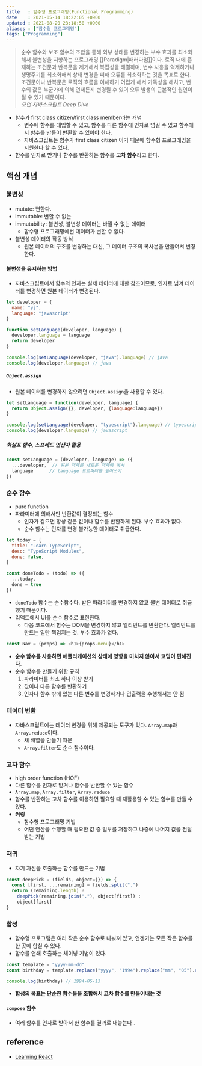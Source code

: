 ```yaml
---
title   : 함수형 프로그래밍(Functional Programming)
date    : 2021-05-14 18:22:05 +0900
updated : 2021-08-20 23:18:50 +0900
aliases : ["함수형 프로그래밍"]
tags: ["Programming"]
---
```


> 순수 함수와 보조 함수의 조합을 통해 외부 상태를 변경하는 부수 효과를 최소화해서 불변성을 지향하는 프로그래밍 [[Paradigm|패러다임]]이다. 로직 내에 존재하는 조건문과 반복문을 제거해서 복잡성을 해결하며, 변수 사용을 억제하거나 생명주기를 최소화해서 상태 변경을 피해 오류를 최소화하는 것을 목표로 한다. 조건문이나 반복문은 로직의 흐름을 이해하기 어렵게 해서 가독성을 해치고, 변수의 값은 누군가에 의해 언제든지 변경될 수 있어 오류 발생의 근본적인 원인이 될 수 있기 때문이다.   
*모던 자바스크립트 Deep Dive*  

- 함수가 first class citizen/first class member라는 개념  
  - 변수에 함수를 대입할 수 있고, 함수를 다른 함수에 인자로 넘길 수 있고 함수에서 함수를 만들어 반환할 수 있어야 한다.  
  - 자바스크립트는 함수가 first class citizen 이기 때문에 함수형 프로그래밍을 지원한다 할 수 있다.  
- 함수를 인자로 받거나 함수를 반환하는 함수를 **고차 함수**라고 한다.  


## 핵심 개념  


### 불변성
- mutate: 변한다.
- immutable: 변할 수 없는 
- immutability: 불변성, 불변성 데이터는 바뀔 수 없는 데이터 
	- 함수형 프로그래밍에선 데이터가 변할 수 없다. 
- 불변성 데이터의 작동 방식
	- 원본 데이터의 구조를 변경하는 대신, 그 데이터 구조의 복사본을 만들어서 변경한다.  

#### 불변성을 유지하는 방법 
- 자바스크립트에서 함수의 인자는 실제 데이터에 대한 참조이므로, 인자로 넘겨 데이터를 변경하면 원본 데이터가 변경된다.  
```javascript
let developer = {
  name: "yj",
  language: "javascript"
}

function setLanguage(developer, language) {
  developer.language = language 
  return developer
}

console.log(setLanguage(developer, "java").language) // java
console.log(developer.language) // java
```

##### `Object.assign`
- 원본 데이터를 변경하지 않으려면 `Object.assign`을 사용할 수 있다.
```javascript
let setLanguage = function(developer, language) {
  return Object.assign({}, developer, {language:language})
}

console.log(setLanguage(developer, "typescript").language) // typescript
console.log(developer.language) // javascript
```

##### 화살표 함수, 스프레드 연산자 활용 
```javascript
const setLanguage = (developer, language) => ({
  ...developer,  // 원본 객체를 새로운 객체에 복사
  language      // language 프로퍼티를 덮어쓰기 
})
```

### 순수 함수  
- pure function 
- 파라미터에 의해서만 반환값이 결정되는 함수 
	- 인자가 같으면 항상 같은 값이나 함수를 반환하게 된다. 부수 효과가 없다. 
	- 순수 함수는 인자를 변경 불가능한 데이터로 취급한다. 


```javascript
let today = {
  title: "Learn TypeScript",
  desc: "TypeScript Modules",
  done: false, 
}  

const doneTodo = (todo) => ({
  ...today,
  done = true 
})
```
- `doneTodo` 함수는 순수함수다. 받은 파라미터를 변경하지 않고 불변 데이터로 취급했기 때문이다. 
- 리액트에서 UI를 순수 함수로 표현한다. 
	- 다음 코드에서 함수는 DOM을 변경하지 않고 엘리먼트를 반환한다. 엘리먼트를 만드는 일만 책임지는 것. 부수 효과가 없다.  
```javascript
const Nav = (props) => <h1>{props.menu}</h1>
```

- **순수 함수를 사용하면 애플리케이션의 상태에 영향을 미치지 않아서 코딩이 편해진다.**
- 순수 함수를 만들기 위한 규칙 
	1. 파라미터를 최소 하나 이상 받기
	2. 값이나 다른 함수를 반환하기 
	3. 인자나 함수 밖에 있는 다른 변수를 변경하거나 입출력을 수행해서는 안 됨 

### 데이터 변환 
- 자바스크립트에는 데이터 변경을 위해 제공되는 도구가 있다. `Array.map`과 `Array.reduce`이다.  
	- 새 배열을 만들기 때문 
	- `Array.filter`도 순수 함수이다.  

### 고차 함수  
- high order function (HOF)  
- 다른 함수를 인자로 받거나 함수를 반환할 수 있는 함수 
- `Array.map`, `Array.filter`, `Array.reduce`  
- 함수를 반환하는 고차 함수를 이용하면 필요할 때 재활용할 수 있는 함수를 만들 수 있다.  
- **커링**
	- 함수형 프로그래밍 기법 
	- 어떤 연산을 수행할 때 필요한 값 중 일부를 저장하고 나중에 나머지 값을 전달받는 기법 

### 재귀
- 자기 자신을 호출하는 함수를 만드는 기법 
```javascript
const deepPick = (fields, object={}) => {
  const [first, ...remaining] = fields.split(".")
  return (remaining.length) ? 
    deepPick(remaining.join("."), object[first]) : 
    object[first]
}
```

### 합성  
- 함수형 프로그램은 여러 작은 순수 함수로 나눠져 있고, 언젠가는 모든 작은 함수를 한 곳에 합칠 수 있다.  
- 함수를 연쇄 호출하는 체이닝 기법이 있다.  
```javascript
const template = "yyyy-mm-dd"
const birthday = template.replace("yyyy", "1994").replace("mm", "05").replace("dd", "13") 

console.log(birthday) // 1994-05-13
```
- **합성의 목표는 단순한 함수들을 조합해서 고차 함수를 만들어내는 것** 

#### `compose` 함수 
- 여러 함수를 인자로 받아서 한 함수를 결과로 내놓는다 .


## reference 
- [Learning React](https://www.hanbit.co.kr/store/books/look.php?p_code=B3942115529)





